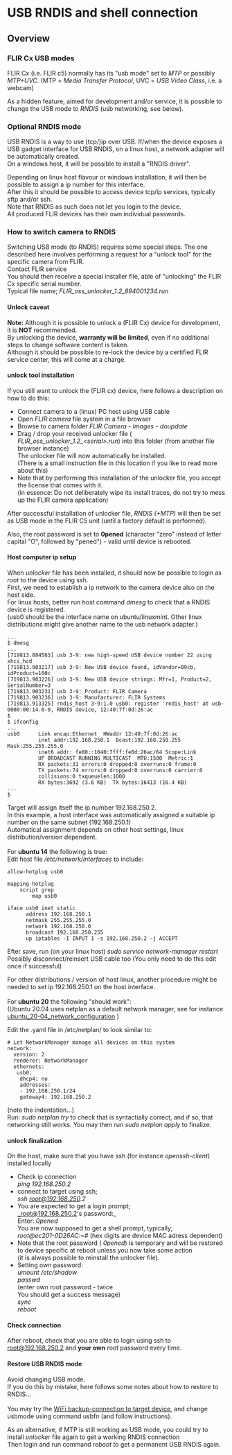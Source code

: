 USB RNDIS and shell connection
==============================

Overview
--------

### FLIR Cx USB modes
FLIR Cx (i.e. FLIR c5) normally has its "usb mode" set to _MTP_ or possibly 
_MTP+UVC_.
(MTP = _Media Transfer Protocol_, UVC = _USB Video Class_, i.e. a webcam)<br>

As a hidden feature, aimed for development and/or service, it is possible to change the USB mode to _RNDIS_ (usb networking, see below).<br>

### Optional RNDIS mode
USB RNDIS is a way to use (tcp/)ip over USB. If/when the device exposes a USB gadget interface for USB RNDIS, on a linux host, a network adapter will be automatically created.<br>
On a windows host, it will be possible to install a "RNDIS driver".

Depending on linux host flavour or windows installation, it will then be
possible to assign a ip number for this interface. <br>
After this it should be possible to access device tcp/ip services, typically sftp and/or ssh.<br>
Note that RNDIS as such does not let you login to the device.<br>
All produced FLIR devices has their own individual passwords.

### How to switch camera to RNDIS
Switching USB mode (to RNDIS) requires some special steps.
The one described here involves performing a request for a "unlock tool" for
the specific camera from FLIR.<br>
Contact FLIR service<br>
You should then receive a special installer file, able of "unlocking" the FLIR Cx specific serial number.<br>
Typical file name; _FLIR_oss_unlocker_1.2_894001234.run_ 

#### Unlock caveat
**Note:** Although it is possible to unlock a (FLIR Cx) device for development, it is **NOT** recommended.<br>
By unlocking the device, **warranty will be limited**, even if no additional steps to change software content is taken.<br>
Although it should be possible to re-lock the device by a certified FLIR service center, this will come at a charge.

#### unlock tool installation
If you still want to unlock the (FLIR cx) device, here follows a description on how to do this:
- Connect camera to a (linux) PC host using USB cable
- Open _FLIR camera_ file system in a file browser
- Browse to camera folder _FLIR Camera - Images - doupdate_ 
- Drag / drop your received unlocker file ( _FLIR_oss_unlocker_1.2\_\<serial\>.run_) into this folder (from another file browser instance)<br>
  The unlocker file will now automatically be installed.<br>
  (There is a small instruction file in this location if you like to read more about this)
- Note that by performing this installation of the unlocker file, you accept the license that comes with it.<br> (in essence: Do not deliberately wipe its install traces, do not try to mess up the FLIR camera application)<br> 
  
After successful installation of unlocker file, _RNDIS (+MTP)_ will then be set as USB mode in the FLIR C5 unit (until a factory default is performed).<br>

Also, the root password is set to **0pened** (character "zero" instead of letter capital "O", followed by "pened") - valid until device is rebooted.<br>

#### Host computer ip setup

When _unlocker_ file has been installed, it should now be possible to login as _root_ to the device using ssh.<br>
First, we need to establish a ip network to the camera device also on the host side.<br>
For linux hosts, better run host command _dmesg_ to check that a RNDIS device is registered.<br>
(usb0 should be the interface name on ubuntu/linuxmint. Other linux distributions might give another name to the usb network adapter.)<br>
~~~console
...
$ dmesg
...
[719813.884563] usb 3-9: new high-speed USB device number 22 using xhci_hcd
[719813.903217] usb 3-9: New USB device found, idVendor=09cb, idProduct=100c
[719813.903226] usb 3-9: New USB device strings: Mfr=1, Product=2, SerialNumber=3
[719813.903231] usb 3-9: Product: FLIR Camera
[719813.903236] usb 3-9: Manufacturer: FLIR Systems
[719813.913325] rndis_host 3-9:1.0 usb0: register 'rndis_host' at usb-0000:00:14.0-9, RNDIS device, 12:40:7f:0d:26:ac
$ 
$ ifconfig
...
usb0      Link encap:Ethernet  HWaddr 12:40:7f:0d:26:ac  
          inet addr:192.168.250.1  Bcast:192.168.250.255  Mask:255.255.255.0
          inet6 addr: fe80::1040:7fff:fe0d:26ac/64 Scope:Link
          UP BROADCAST RUNNING MULTICAST  MTU:1500  Metric:1
          RX packets:31 errors:0 dropped:0 overruns:0 frame:0
          TX packets:74 errors:0 dropped:0 overruns:0 carrier:0
          collisions:0 txqueuelen:1000 
          RX bytes:3692 (3.6 KB)  TX bytes:16413 (16.4 KB)
...
$ 
~~~
Target will assign itself the ip number 192.168.250.2.<br>
In this example, a host interface was automatically assigned a suitable ip number on the same subnet (192.168.250.1)<br>
Automatical assignment depends on other host settings, linux distribution/version dependent.<br><br>
For **ubuntu 14** the following is true:<br>
Edit host file _/etc/network/interfaces_ to include:
~~~console
allow-hotplug usb0

mapping hotplug
	script grep
        map usb0

iface usb0 inet static
      address 192.168.250.1
      netmask 255.255.255.0
      network 192.168.250.0
      broadcast 192.168.250.255
      up iptables -I INPUT 1 -s 192.168.250.2 -j ACCEPT
~~~
Efter save, 
run (on your linux host)  _sudo service network-manager restart_ <br>
Possibly disconnect/reinsert USB cable too
(You only need to do this edit once if successful)

For other distributions / version of host linux, another procedure might be needed to set ip 192.168.250.1 on the host interface.<br><br>
For **ubuntu 20** the following "should work":<br>
(Ubuntu 20.04 uses netplan as a default network manager, see for instance [ubuntu_20-04_network_configuration](https://linuxhint.com/ubuntu_20-04_network_configuration/) )<br>

Edit the .yaml file in /etc/netplan/ to look similar to:
~~~console
# Let NetworkManager manage all devices on this system
network:
  version: 2
  renderer: NetworkManager
  ethernets:
   usb0:
    dhcp4: no
    addresses:
    - 192.168.250.1/24
    gateway4: 192.168.250.2
~~~
(note the indentation...)<br>
Run: _sudo netplan try_ to check that is syntactially correct, and if so, that networking still works. You may then run _sudo netplan apply_ to finalize.<br>
#### unlock finalization

On the host, make sure that you have ssh (for instance _openssh-client_) installed locally

- Check ip connection<br>
  _ping 192.168.250.2_
- connect to target using ssh;<br>
  _ssh root@192.168.250.2_
- You are expected to get a login prompt;<br>
  _root@192.168.250.2's password:_<br>
  Enter: _0pened_<br>
  You are now supposed to get a shell prompt, typically;<br>
  _root@ec201-0D26AC:~#_
  (hex digits are device MAC adress dependent)
- Note that the root password ( _0pened_) is temporary and will be restored
  to device specific at reboot unless you now take some action<br>
  (it is always possible to reinstall the unlocker file).
- Setting own password:<br>
  _umount /etc/shadow_<br>
  _passwd_<br>
  (enter own root password - twice<br> 
  You should get a success message)<br>
  _sync_<br>
  _reboot_<br>


#### Check connection
After reboot, check that you are able to login using ssh to root@192.168.250.2 and **your own** root password every time.

#### Restore USB RNDIS mode
Avoid changing USB mode.<br>
If you do this by mistake, here follows some notes about how to restore to RNDIS...<br><br>
You may try the [WiFi backup-connection to target device](backup-connection.md), and change usbmode using command usbfn (and follow instructions).<br>

As an alternative, if MTP is still working as USB mode, you could try to install _unlocker_ file again to get a working RNDIS connection<br>
Then login and run command _reboot_ to get a permanent USB RNDIS again.
